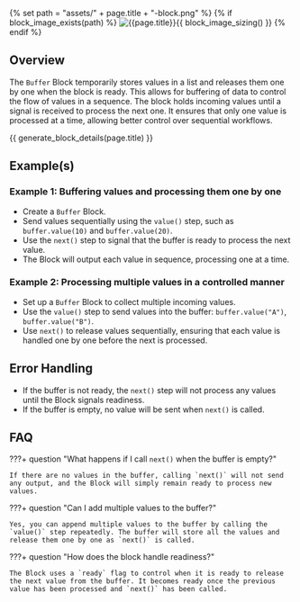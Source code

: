 {% set path = "assets/" + page.title + "-block.png" %}
{% if block_image_exists(path) %}
![{{page.title}}]({{path}}){{ block_image_sizing() }}
{% endif %}

## Overview
The `Buffer` Block temporarily stores values in a list and releases them one by one when the block is ready. This allows for buffering of data to control the flow of values in a sequence. The block holds incoming values until a signal is received to process the next one. It ensures that only one value is processed at a time, allowing better control over sequential workflows.

{{ generate_block_details(page.title) }}

## Example(s)

### Example 1: Buffering values and processing them one by one
- Create a `Buffer` Block.
- Send values sequentially using the `value()` step, such as `buffer.value(10)` and `buffer.value(20)`.
- Use the `next()` step to signal that the buffer is ready to process the next value.
- The Block will output each value in sequence, processing one at a time.

### Example 2: Processing multiple values in a controlled manner
- Set up a `Buffer` Block to collect multiple incoming values.
- Use the `value()` step to send values into the buffer: `buffer.value("A")`, `buffer.value("B")`.
- Use `next()` to release values sequentially, ensuring that each value is handled one by one before the next is processed.

## Error Handling
- If the buffer is not ready, the `next()` step will not process any values until the Block signals readiness.
- If the buffer is empty, no value will be sent when `next()` is called.

## FAQ

???+ question "What happens if I call `next()` when the buffer is empty?"

    If there are no values in the buffer, calling `next()` will not send any output, and the Block will simply remain ready to process new values.

???+ question "Can I add multiple values to the buffer?"

    Yes, you can append multiple values to the buffer by calling the `value()` step repeatedly. The buffer will store all the values and release them one by one as `next()` is called.

???+ question "How does the block handle readiness?"

    The Block uses a `ready` flag to control when it is ready to release the next value from the buffer. It becomes ready once the previous value has been processed and `next()` has been called.

